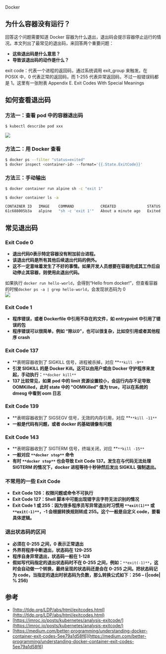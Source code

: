 Docker
<a name="zifGh"></a>
## 为什么容器没有运行？
回答这个问题需要知道 Docker 容器为什么退出，退出码会提示容器停止运行的情况。本文列出了最常见的退出码，来回答两个重要问题：

- **这些退出码是什么意思？**
- **导致该退出码的动作是什么？**

exit code：代表一个进程的返回码，通过系统调用 exit_group 来触发。在 POSIX 中，0 代表正常的返回码，而 1-255 代表异常返回码，不过一般错误码都是 1。这里有一张附表 Appendix E. Exit Codes With Special Meanings
<a name="f4V2a"></a>
## 如何查看退出码
<a name="cefz7"></a>
### 方法一：查看 pod 中的容器退出码
```bash
$ kubectl describe pod xxx 
```
![](https://cdn.nlark.com/yuque/0/2022/jpeg/396745/1659364801085-13e12e64-5a27-4a65-8765-684953511f1b.jpeg#clientId=u1d69e7a5-8c58-4&from=paste&id=u87dd2b3d&originHeight=289&originWidth=1080&originalType=url&ratio=1&rotation=0&showTitle=false&status=done&style=none&taskId=uda457c94-303e-40b4-9958-6a65e98d26d&title=)
<a name="Wv7WC"></a>
### 方法二：用 Docker 查看
```bash
$ docker ps --filter "status=exited"
$ docker inspect <container-id> --format='{{.State.ExitCode}}'
```
<a name="BJeAm"></a>
### 方法三：手动输出
```bash
$ docker container run alpine sh -c "exit 1"

$ docker container ls -a

CONTAINER ID   IMAGE    COMMAND            CREATED              STATUS                       
61c688005b3a   alpine   "sh -c 'exit 1'"   About a minute ago   Exited (1) 3 seconds ago
```
<a name="kkpKB"></a>
## 常见退出码
<a name="cUPCN"></a>
### Exit Code 0

- **退出代码0表示特定容器没有附加前台进程。**
- **该退出代码是所有其他后续退出代码的例外。**
- **这不一定意味着发生了不好的事情。如果开发人员想要在容器完成其工作后自动停止其容器，则使用此退出代码。**

如果执行 `docker run hello-world`，会得到“Hello from docker!”，但查看容器的时候`docker ps -a | grep hello-world`，会发现状态码为 0<br />![](https://cdn.nlark.com/yuque/0/2022/jpeg/396745/1659364801008-80c9239d-54d7-4c49-9006-203405bd083f.jpeg#clientId=u1d69e7a5-8c58-4&from=paste&id=uc29675f6&originHeight=67&originWidth=1080&originalType=url&ratio=1&rotation=0&showTitle=false&status=done&style=none&taskId=u23c3888a-f58d-4a65-8299-3bb0cf1d733&title=)
<a name="w3FI5"></a>
### Exit Code 1

- **程序错误，或者 Dockerfile 中引用不存在的文件，如 entrypoint 中引用了错误的包**
- **程序错误可以很简单，例如 “除以0”，也可以很复杂，比如空引用或者其他程序 crash**
<a name="nV2fC"></a>
### Exit Code 137

- **表明容器收到了 SIGKILL 信号，进程被杀掉，对应 **`**kill -9**`
- **引发 SIGKILL 的是 Docker Kill。这可以由用户或由 Docker 守护程序来发起，手动执行：**`**docker kill**`
- **137 比较常见，如果 pod 中的 limit 资源设置较小，会运行内存不足导致 OOMKilled，此时 state 中的 "OOMKilled" 值为 true，可以在系统的 dmesg 中看到 oom 日志**
<a name="EXQdC"></a>
### Exit Code 139

- **表明容器收到了 SIGSEGV 信号，无效的内存引用，对应 **`**kill -11**`
- **一般是代码有问题，或者 docker 的基础镜像有问题**
<a name="j58QD"></a>
### Exit Code 143

- **表明容器收到了 SIGTERM 信号，终端关闭，对应 **`**kill -15**`
- **一般对应 **`**docker stop**`**  命令**
- **有时 **`**docker stop**`** 也会导致 Exit Code 137。发生在与代码无法处理 SIGTERM 的情况下，docker 进程等待十秒钟然后发出 SIGKILL 强制退出。**
<a name="FITat"></a>
### 不常用的一些 Exit Code

- **Exit Code 126：权限问题或命令不可执行**
- **Exit Code 127：Shell 脚本中可能出现错字且字符无法识别的情况**
- **Exit Code 1 或 255：因为很多程序员写异常退出时习惯用 **`**exit(1)**`** 或 **`**exit(-1)**`**，-1 会根据转换规则转成 255。这个一般是自定义 code，要看具体逻辑。**
<a name="RtvPu"></a>
### 退出状态码的区间

- **必须在 0-255 之间，0 表示正常退出**
- **外界将程序中断退出，状态码在 129-255**
- **程序自身异常退出，状态码一般在 1-128**
- **假如写代码指定的退出状态码时不在 0-255 之间，例如：**`**exit(-1)**`**，这时会自动做一个转换，最终呈现的状态码还是会在 0-255 之间。把状态码记为 code，当指定的退出时状态码为负数，那么转换公式如下：256 – (|code| % 256)**
<a name="wQXvt"></a>
## 参考

- [http://tldp.org/LDP/abs/html/exitcodes.html](http://tldp.org/LDP/abs/html/exitcodes.html)
- [https://imroc.io/posts/kubernetes/analysis-exitcode/](https://imroc.io/posts/kubernetes/analysis-exitcode/)
- [https://medium.com/better-programming/understanding-docker-container-exit-codes-5ee79a1d58f6](https://medium.com/better-programming/understanding-docker-container-exit-codes-5ee79a1d58f6)
